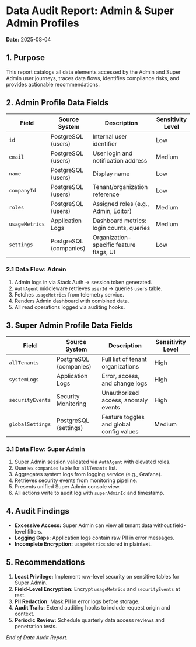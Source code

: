 # Data Audit Report: Admin & Super Admin Profiles

**Date:** 2025-08-04

## 1. Purpose
This report catalogs all data elements accessed by the Admin and Super Admin user journeys, traces data flows, identifies compliance risks, and provides actionable recommendations.

## 2. Admin Profile Data Fields
| Field                  | Source System         | Description                                | Sensitivity Level |
|------------------------|-----------------------|--------------------------------------------|-------------------|
| `id`                   | PostgreSQL (users)    | Internal user identifier                   | Low               |
| `email`                | PostgreSQL (users)    | User login and notification address        | Medium            |
| `name`                 | PostgreSQL (users)    | Display name                               | Low               |
| `companyId`            | PostgreSQL (users)    | Tenant/organization reference              | Low               |
| `roles`                | PostgreSQL (users)    | Assigned roles (e.g., Admin, Editor)       | Medium            |
| `usageMetrics`         | Application Logs      | Dashboard metrics: login counts, queries   | Medium            |
| `settings`             | PostgreSQL (companies)| Organization-specific feature flags, UI    | Low               |

### 2.1 Data Flow: Admin
1. Admin logs in via Stack Auth → session token generated.
2. `AuthAgent` middleware retrieves `userId` → queries `users` table.
3. Fetches `usageMetrics` from telemetry service.
4. Renders Admin dashboard with combined data.
5. All read operations logged via auditing hooks.

## 3. Super Admin Profile Data Fields
| Field                  | Source System         | Description                                | Sensitivity Level |
|------------------------|-----------------------|--------------------------------------------|-------------------|
| `allTenants`           | PostgreSQL (companies)| Full list of tenant organizations          | High              |
| `systemLogs`           | Application Logs      | Error, access, and change logs             | High              |
| `securityEvents`       | Security Monitoring   | Unauthorized access, anomaly events        | High              |
| `globalSettings`       | PostgreSQL (settings) | Feature toggles and global config values   | Medium            |

### 3.1 Data Flow: Super Admin
1. Super Admin session validated via `AuthAgent` with elevated roles.
2. Queries `companies` table for `allTenants` list.
3. Aggregates system logs from logging service (e.g., Grafana).
4. Retrieves security events from monitoring pipeline.
5. Presents unified Super Admin console view.
6. All actions write to audit log with `superAdminId` and timestamp.

## 4. Audit Findings
- **Excessive Access:** Super Admin can view all tenant data without field-level filters.
- **Logging Gaps:** Application logs contain raw PII in error messages.
- **Incomplete Encryption:** `usageMetrics` stored in plaintext.

## 5. Recommendations
1. **Least Privilege:** Implement row-level security on sensitive tables for Super Admin.
2. **Field-Level Encryption:** Encrypt `usageMetrics` and `securityEvents` at rest.
3. **PII Redaction:** Mask PII in error logs before storage.
4. **Audit Trails:** Extend auditing hooks to include request origin and context.
5. **Periodic Review:** Schedule quarterly data access reviews and penetration tests.

*End of Data Audit Report.*
